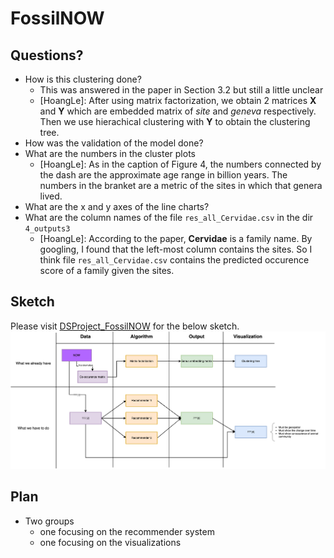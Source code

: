 # FossilNOW

## Questions?

- How is this clustering done?
  - This was answered in the paper in Section 3.2 but still a little unclear
  - [HoangLe]: After using matrix factorization, we obtain 2 matrices **X** and **Y** which are embedded matrix of _site_ and _geneva_ respectively. Then we use hierachical clustering with **Y** to obtain the clustering tree.
- How was the validation of the model done?
- What are the numbers in the cluster plots
  - [HoangLe]: As in the caption of Figure 4, the numbers connected by the dash are the approximate age range in billion years. The numbers in the branket are a metric of the sites in which that genera lived.
- What are the x and y axes of the line charts?
- What are the column names of the file `res_all_Cervidae.csv` in the dir `4_outputs3`
  - [HoangLe]: According to the paper, **Cervidae** is a family name. By googling, I found that the left-most column contains the sites. So I think file `res_all_Cervidae.csv` contains the predicted occurence score of a family given the sites.

## Sketch

Please visit [DSProject_FossilNOW](https://drive.google.com/file/d/1KbPRdbDTGs5pSB0M_LfZ21iL8WO6MxNj/view?usp=sharing) for the below sketch.
![Components](figs/DSProject_FossilNOW.drawio.png)

## Plan

- Two groups
  - one focusing on the recommender system
  - one focusing on the visualizations
